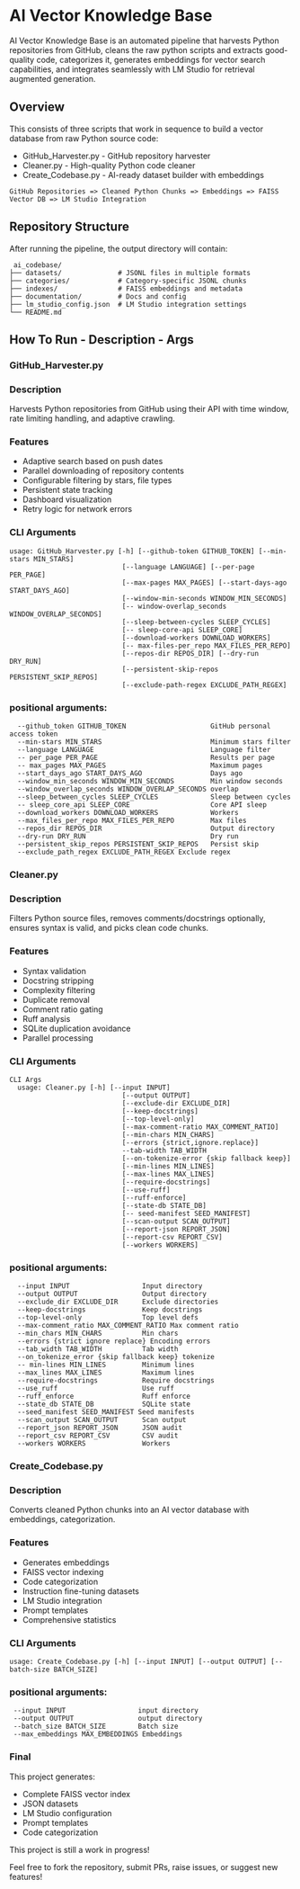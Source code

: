# AI Vector Knowledge Base
AI Vector Knowledge Base is an automated pipeline that harvests Python repositories from GitHub, cleans the raw python scripts and extracts good-quality code, categorizes it, generates embeddings for vector search capabilities, and integrates seamlessly with LM Studio for retrieval augmented generation.

## Overview
This consists of three scripts that work in sequence to build a vector database from raw Python source code:

* GitHub_Harvester.py - GitHub repository harvester  
* Cleaner.py - High-quality Python code cleaner  
* Create_Codebase.py - AI-ready dataset builder with embeddings  

```text
GitHub Repositories => Cleaned Python Chunks => Embeddings => FAISS Vector DB => LM Studio Integration
```

## Repository Structure
After running the pipeline, the output directory will contain:

```text
 ai_codebase/  
├── datasets/              # JSONL files in multiple formats  
├── categories/            # Category-specific JSONL chunks  
├── indexes/               # FAISS embeddings and metadata  
├── documentation/         # Docs and config  
├── lm_studio_config.json  # LM Studio integration settings  
└── README.md  
```

## How To Run - Description - Args
### GitHub_Harvester.py

### Description
Harvests Python repositories from GitHub using their API with time window, rate limiting handling, and adaptive crawling.

### Features
- Adaptive search based on push dates  
- Parallel downloading of repository contents  
- Configurable filtering by stars, file types  
- Persistent state tracking  
- Dashboard visualization  
- Retry logic for network errors  

### CLI Arguments  
```text
usage: GitHub_Harvester.py [-h] [--github-token GITHUB_TOKEN] [--min-stars MIN_STARS]  
                            [--language LANGUAGE] [--per-page PER_PAGE]  
                            [--max-pages MAX_PAGES] [--start-days-ago START_DAYS_AGO]  
                            [--window-min-seconds WINDOW_MIN_SECONDS]  
                            [-- window-overlap_seconds WINDOW_OVERLAP_SECONDS]  
                            [--sleep-between-cycles SLEEP_CYCLES]  
                            [-- sleep-core-api SLEEP_CORE]  
                            [--download-workers DOWNLOAD_WORKERS]  
                            [-- max-files-per_repo MAX_FILES_PER_REPO]  
                            [--repos-dir REPOS_DIR] [--dry-run DRY_RUN]  
                            [--persistent-skip-repos PERSISTENT_SKIP_REPOS]  
                            [--exclude-path-regex EXCLUDE_PATH_REGEX]  
```

### positional arguments:  
```text
  --github_token GITHUB_TOKEN                     GitHub personal access token  
  --min-stars MIN_STARS                           Minimum stars filter  
  --language LANGUAGE                             Language filter  
  -- per_page PER_PAGE                            Results per page  
  -- max_pages MAX_PAGES                          Maximum pages  
  --start_days_ago START_DAYS_AGO                 Days ago  
  --window_min_seconds WINDOW_MIN_SECONDS         Min window seconds  
  --window_overlap_seconds WINDOW_OVERLAP_SECONDS overlap  
  --sleep_between_cycles SLEEP_CYCLES             Sleep between cycles  
  -- sleep_core_api SLEEP_CORE                    Core API sleep  
  --download_workers DOWNLOAD_WORKERS             Workers  
  --max_files_per_repo MAX_FILES_PER_REPO         Max files  
  --repos_dir REPOS_DIR                           Output directory  
  --dry-run DRY_RUN                               Dry run  
  --persistent_skip_repos PERSISTENT_SKIP_REPOS   Persist skip  
  --exclude_path_regex EXCLUDE_PATH_REGEX Exclude regex  
```


### Cleaner.py  
### Description  
Filters Python source files, removes comments/docstrings optionally, ensures syntax is valid, and picks clean code chunks.

### Features  
- Syntax validation  
- Docstring stripping  
- Complexity filtering  
- Duplicate removal  
- Comment ratio gating  
- Ruff analysis  
- SQLite duplication avoidance  
- Parallel processing  

### CLI Arguments  

```text
CLI Args
  usage: Cleaner.py [-h] [--input INPUT]  
                            [--output OUTPUT]  
                            [--exclude-dir EXCLUDE_DIR]  
                            [--keep-docstrings]  
                            [--top-level-only]  
                            [--max-comment-ratio MAX_COMMENT_RATIO]  
                            [--min-chars MIN_CHARS]  
                            [--errors {strict,ignore.replace}]  
                            --tab-width TAB_WIDTH  
                            [--on-tokenize-error {skip fallback keep}]  
                            [--min-lines MIN_LINES]  
                            [--max-lines MAX_LINES]  
                            [--require-docstrings]  
                            [--use-ruff]  
                            [--ruff-enforce]  
                            [--state-db STATE_DB]  
                            [-- seed-manifest SEED_MANIFEST]  
                            [--scan-output SCAN_OUTPUT]  
                            [--report-json REPORT_JSON]  
                            [--report-csv REPORT_CSV]  
                            [--workers WORKERS]  
```


### positional arguments:  
```text
  --input INPUT                  Input directory  
  --output OUTPUT                Output directory  
  --exclude_dir EXCLUDE_DIR      Exclude directories  
  --keep-docstrings              Keep docstrings  
  --top-level-only               Top level defs  
  --max-comment_ratio MAX_COMMENT_RATIO Max comment ratio  
  --min_chars MIN_CHARS          Min chars  
  --errors {strict ignore replace} Encoding errors  
  --tab_width TAB_WIDTH          Tab width  
  --on_tokenize_error {skip fallback keep} tokenize
  -- min-lines MIN_LINES         Minimum lines  
  --max_lines MAX_LINES          Maximum lines  
  --require-docstrings           Require docstrings  
  --use_ruff                     Use ruff  
  --ruff_enforce                 Ruff enforce  
  --state_db STATE_DB            SQLite state  
  --seed_manifest SEED_MANIFEST Seed manifests  
  --scan_output SCAN_OUTPUT      Scan output  
  --report_json REPORT_JSON      JSON audit  
  --report_csv REPORT_CSV        CSV audit  
  --workers WORKERS              Workers  
```


### Create_Codebase.py  
### Description  
Converts cleaned Python chunks into an AI vector database with embeddings, categorization.

### Features  
- Generates embeddings  
- FAISS vector indexing  
- Code categorization  
- Instruction fine-tuning datasets  
- LM Studio integration  
- Prompt templates  
- Comprehensive statistics

### CLI Arguments  
```text
usage: Create_Codebase.py [-h] [--input INPUT] [--output OUTPUT] [--batch-size BATCH_SIZE]
```

### positional arguments:  
```text
 --input INPUT                  input directory  
 --output OUTPUT                output directory  
 --batch_size BATCH_SIZE        Batch size  
 --max_embeddings MAX_EMBEDDINGS Embeddings
```

### Final  
This project generates:  
- Complete FAISS vector index  
- JSON datasets  
- LM Studio configuration  
- Prompt templates  
- Code categorization

This project is still a work in progress!

Feel free to fork the repository, submit PRs, raise issues, or suggest new features!
